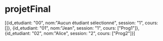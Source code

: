 # projetFinal
[{id_etudiant: "00", nom:"Aucun étudiant sélectionné", session: "1", cours: []},
{id_etudiant: "01", nom:"Jean", session: "1", cours: ["Prog1"]},
{id_etudiant: "02", nom:"Alice", session: "2", cours: ["Prog2"]}]
